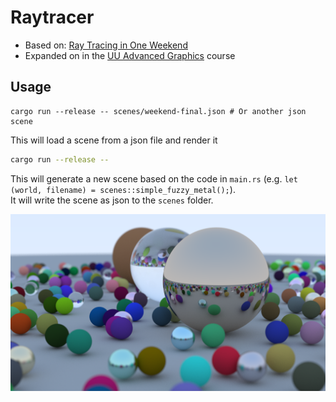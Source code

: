 # Raytracer

- Based on: [Ray Tracing in One Weekend](https://raytracing.github.io/books/RayTracingInOneWeekend.html)
- Expanded on in the [UU Advanced Graphics](https://ics-websites.science.uu.nl/docs/vakken/magr/2024-2025) course

## Usage
```shell
cargo run --release -- scenes/weekend-final.json # Or another json scene
```
This will load a scene from a json file and render it
```sh
cargo run --release -- 
```
This will generate a new scene based on the code in `main.rs` (e.g. `let (world, filename) = scenes::simple_fuzzy_metal();`).  
It will write the scene as json to the `scenes` folder.

![Final image](final_image.png)
